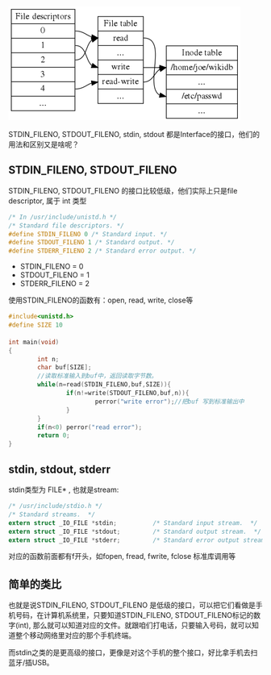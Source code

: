 ![](/assets/File_table_and_inode_table.png)

STDIN_FILENO, STDOUT_FILENO, stdin, stdout 都是Interface的接口，他们的用法和区别又是啥呢？

## STDIN_FILENO, STDOUT_FILENO

STDIN_FILENO, STDOUT_FILENO 的接口比较低级，他们实际上只是file descriptor, 属于 int 类型

```c
/* In /usr/include/unistd.h */
/* Standard file descriptors. */
#define STDIN_FILENO 0 /* Standard input. */
#define STDOUT_FILENO 1 /* Standard output. */
#define STDERR_FILENO 2 /* Standard error output. */
```
- STDIN_FILENO = 0
- STDOUT_FILENO = 1
- STDERR_FILENO  = 2

使用STDIN_FILENO的函数有：open, read, write, close等

```c
#include<unistd.h>
#define SIZE 10

int main(void)
{
        int n;
        char buf[SIZE];
        //读取标准输入到buf中，返回读取字节数。
        while(n=read(STDIN_FILENO,buf,SIZE)){   
                if(n!=write(STDOUT_FILENO,buf,n)){ 
                        perror("write error");//把buf 写到标准输出中
                }
        }
        if(n<0) perror("read error");   
        return 0;
}
```

## stdin, stdout, stderr

stdin类型为 FILE* , 也就是stream:
```c
/* /usr/include/stdio.h */
/* Standard streams.  */
extern struct _IO_FILE *stdin;          /* Standard input stream.  */
extern struct _IO_FILE *stdout;         /* Standard output stream.  */
extern struct _IO_FILE *stderr;         /* Standard error output stream.  */
```

对应的函数前面都有f开头，如fopen, fread, fwrite, fclose 标准库调用等


## 简单的类比
也就是说STDIN_FILENO, STDOUT_FILENO 是低级的接口，可以把它们看做是手机号码，在计算机系统里，只要知道STDIN_FILENO, STDOUT_FILENO标记的数字(int), 那么就可以知道对应的文件。就跟咱们打电话，只要输入号码，就可以知道整个移动网络里对应的那个手机终端。

而stdin之类的是更高级的接口，更像是对这个手机的整个接口，好比拿手机去扫蓝牙/插USB。

